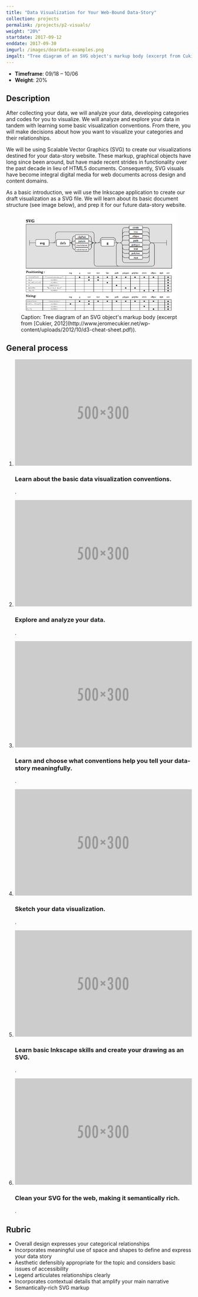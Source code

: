 ```yaml
---
title: "Data Visualization for Your Web-Bound Data-Story"
collection: projects
permalink: /projects/p2-visuals/
weight: "20%"
startdate: 2017-09-12
enddate: 2017-09-30
imgurl: /images/deardata-examples.png
imgalt: "Tree diagram of an SVG object's markup body (excerpt from Cukier, 2012)"
---
```


<ul class="project-top-info">
  <li>
    <b>Timeframe</b>: 09/18 &ndash; 10/06</li>
  <li>
    <b>Weight</b>: 20%</li>
</ul>

## Description

After collecting your data, we will analyze your data, developing categories and codes for you to visualize. We will analyze and explore your data in tandem with learning some basic visualization conventions. From there, you will make decisions about how you want to visualize your categories and their relationships.

We will be using Scalable Vector Graphics (SVG) to create our visualizations destined for your data-story website. These markup, graphical objects have long since been around, but have made recent strides in functionality over the past decade in lieu of HTML5 documents. Consequently, SVG visuals have become integral digital media for web documents across design and content domains.

As a basic introduction, we will use the Inkscape application to create our draft visualization as a SVG file. We will learn about its basic document structure (see image below), and prep it for our future data-story website.

<figure id="twitter-css-body" class="figure-inline proj-img">
  <img src="/images/svg-markup.png" alt="Tree diagram of the markup body of an SVG object." />
  <figcaption>
    Caption: Tree diagram of an SVG object's markup body (excerpt from [Cukier, 2012](http://www.jeromecukier.net/wp-content/uploads/2012/10/d3-cheat-sheet.pdf)).
  </figcaption>
</figure>

## General process

<ol class="visual-list">
  <li>
    <img class="image" src="/images/500x300.png" alt="Data-gathering image" />
    <div class="content">
      <h3>Learn about the basic data visualization conventions.</h3>
      <p>
        .</p>
    </div>
  </li>

  <li>
    <img class="image" src="/images/500x300.png" alt="Data-gathering image" />
    <div class="content">
      <h3>Explore and analyze your data.</h3>
      <p>
        .</p>
    </div>
  </li>

  <li>
    <img class="image" src="/images/500x300.png" alt="Data-gathering image" />
    <div class="content">
      <h3>Learn and choose what conventions help you tell your data-story meaningfully.</h3>
      <p>
        .</p>
    </div>
  </li>

  <li>
    <img class="image" src="/images/500x300.png" alt="Data-gathering image" />
    <div class="content">
      <h3>Sketch your data visualization.</h3>
      <p>
        .</p>
    </div>
  </li>

  <li>
    <img class="image" src="/images/500x300.png" alt="Data-gathering image" />
    <div class="content">
      <h3>Learn basic Inkscape skills and create your drawing as an SVG.</h3>
      <p>
        .</p>
    </div>
  </li>

  <li>
    <img class="image" src="/images/500x300.png" alt="Data-gathering image" />
    <div class="content">
      <h3>Clean your SVG for the web, making it semantically rich.</h3>
      <p>
        .</p>
    </div>
  </li>
</ol>

## Rubric

- Overall design expresses your categorical relationships
- Incorporates meaningful use of space and shapes to define and express your data story
- Aesthetic defensibly appropriate for the topic and considers basic issues of accessibility
- Legend articulates relationships clearly
- Incorporates contextual details that amplify your main narrative
- Semantically-rich SVG markup
